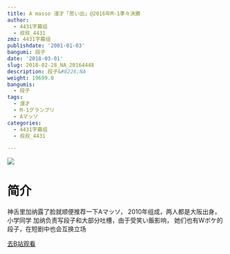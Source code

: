 ```yaml
---
title: A masso 漫才「思い出」@2016年M-1準々決勝
author:
  - 4431字幕组
  - 叔叔_4431
zmz: 4431字幕组
publishdate: '2001-01-03'
bangumi: 段子
date: '2018-03-01'
slug: 2018-02-28_NA_20164448
description: 段子&#8226;NA
weight: 19699.0
bangumis:
  - 段子
tags:
  - 漫才
  - M-1グランプリ
  - Aマッソ
categories:
  - 4431字幕组
  - 叔叔_4431

---
```

![](https://i.imgur.com/RFMvYXZ.png)
# 简介  
神舌里加纳露了脸就顺便推荐一下Aマッソ，
2010年组成，两人都是大阪出身，小学同学
加纳负责写段子和大部分吐槽，由于受笑い飯影响，
她们也有Wボケ的段子，在短剧中也会互换立场  

[去B站观看](https://www.bilibili.com/video/av20164448/)
 
